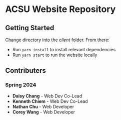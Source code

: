 # ACSU Website Repository

## Getting Started

Change directory into the _client_ folder. From there:

- Run `yarn install` to install relevant dependencies
- Run `yarn start` to run the website locally

## Contributers

### Spring 2024

- **Daisy Chang** - Web Dev Co-Lead
- **Kenneth Chiem** - Web Dev Co-Lead
- **Nathan Chu** - Web Developer
- **Corey Wang** - Web Developer
